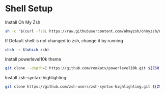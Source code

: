 # Shell Setup
Install Oh My Zsh
```bash
sh -c "$(curl -fsSL https://raw.githubusercontent.com/ohmyzsh/ohmyzsh/master/tools/install.sh)"
```

If Default shell is not changed to zsh, change it by running
```bash
chsh -s $(which zsh)
```

Install powerlevel10k theme
```bash
git clone --depth=1 https://github.com/romkatv/powerlevel10k.git ${ZSH_CUSTOM:-$HOME/.oh-my-zsh/custom}/themes/powerlevel10k && sed -i 's/ZSH_THEME="robbyrussell"/ZSH_THEME="powerlevel10k\/powerlevel10k"/' ~/.zshrc && source ~/.zshrc
```

Install zsh-syntax-highlighting
```bash
git clone https://github.com/zsh-users/zsh-syntax-highlighting.git ${ZSH_CUSTOM:-~/.oh-my-zsh/custom}/plugins/zsh-syntax-highlighting && sed -i '/plugins=(git)/c\plugins=(\n    git\n    zsh-syntax-highlighting\n)' ~/.zshrc && source ~/.zshrc
```

